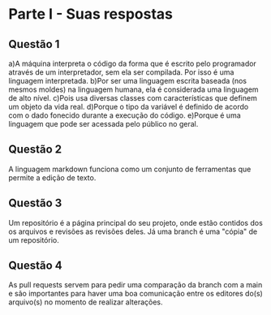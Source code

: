 # Parte I - Suas respostas

## Questão 1

a)A máquina interpreta o código da forma que é escrito pelo programador através de um interpretador, sem ela ser compilada. Por isso é uma linguagem interpretada.
b)Por ser uma linguagem escrita baseada (nos mesmos moldes) na linguagem humana, ela é considerada uma linguagem de alto nível.
c)Pois usa diversas classes com características que definem um objeto da vida real.
d)Porque o tipo da variável é definido de acordo com o dado fonecido durante a execução do código.
e)Porque é uma linguagem que pode ser acessada pelo público no geral.

## Questão 2
A linguagem markdown funciona como um conjunto de ferramentas que permite a edição de texto.

## Questão 3
Um repositório é a página principal do seu projeto, onde estão contidos dos os arquivos e revisões as revisões deles. Já uma branch é uma "cópia" de um repositório.

## Questão 4
As pull requests servem para pedir uma comparação da branch com a main e são importantes para haver uma boa comunicação entre os editores do(s) arquivo(s) no momento de realizar alterações.
